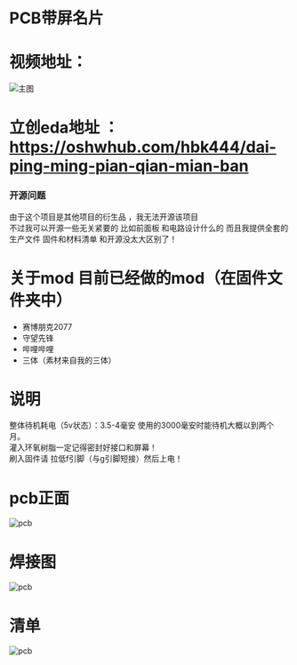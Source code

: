 # PCB带屏名片
# 视频地址：  
![主图](https://github.com/bilibilifmk/odd_pcb_card/blob/master/%E5%B0%81%E9%9D%A2.jpg)  
# 立创eda地址 ： https://oshwhub.com/hbk444/dai-ping-ming-pian-qian-mian-ban

### 开源问题
 由于这个项目是其他项目的衍生品 ，我无法开源该项目  
 不过我可以开源一些无关紧要的 比如前面板 和电路设计什么的 而且我提供全套的生产文件 固件和材料清单 和开源没太大区别了！



# 关于mod 目前已经做的mod（在固件文件夹中）
* 赛博朋克2077
* 守望先锋
* 哔哩哔哩
* 三体（素材来自我的三体）


# 说明 
整体待机耗电（5v状态）：3.5-4毫安 使用的3000毫安时能待机大概以到两个月。  
灌入环氧树脂一定记得密封好接口和屏幕！  
刷入固件请 拉低f引脚（与g引脚短接）然后上电！  




# pcb正面 
![pcb](https://github.com/bilibilifmk/odd_pcb_card/blob/master/%E6%AD%A3%E9%9D%A2.png)  
# 焊接图  
![pcb](https://github.com/bilibilifmk/odd_pcb_card/blob/master/%E7%84%8A%E6%8E%A5%E5%9B%BE.jpg)  
# 清单
![pcb](https://github.com/bilibilifmk/odd_pcb_card/blob/master/%E6%B8%85%E5%8D%95.png)  
